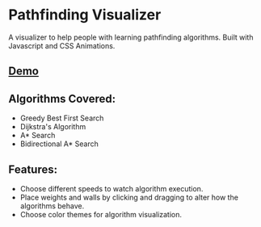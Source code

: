 # Pathfinding Visualizer
A visualizer to help people with learning pathfinding algorithms. Built with Javascript and CSS Animations. 
## <a href="https://jasperhuangg.github.io/pathfinding-visualizer" target="__blank">Demo</a>
## Algorithms Covered: 
- Greedy Best First Search
- Dijkstra's Algorithm
- A* Search
- Bidirectional A* Search
## Features:
- Choose different speeds to watch algorithm execution.
- Place weights and walls by clicking and dragging to alter how the algorithms behave.
- Choose color themes for algorithm visualization.
